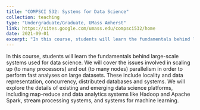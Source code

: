 ```yaml
---
title: "COMPSCI 532: Systems for Data Science"
collection: teaching
type: "Undergraduate/Graduate, UMass Amherst"
link: https://sites.google.com/umass.edu/compsci532/home
date: 2021-09-01
excerpt: "In this course, students will learn the fundamentals behind large-scale systems used for data science."
---
```


In this course, students will learn the fundamentals behind large-scale systems used for data science. We will cover the issues involved in scaling up (to many processors) and out (to many nodes) parallelism in order to perform fast analyses on large datasets. These include locality and data representation, concurrency, distributed databases and systems. We will explore the details of existing and emerging data science platforms, including map-reduce and data analytics systems like Hadoop and Apache Spark, stream processing systems, and systems for machine learning.


